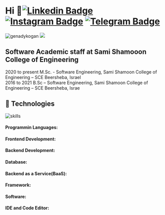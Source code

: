 Hi 👋[![Linkedin Badge](https://img.shields.io/badge/-LinkedIn-0e76a8?style=flat&logo=Linkedin&logoColor=white)](https://www.linkedin.com/in/genady-kogan)
[![Instagram Badge](https://img.shields.io/badge/-Instagram-e4405f?style=flat&logo=Instagram&logoColor=white)](https://www.instagram.com/gennadykogan/)
[![Telegram Badge](https://img.shields.io/badge/-Telegram-2f7220?&style=flat&logo=C&logoColor=green)](https://t.me/+fb1E6DjbJ4E1ZmU0)
=============================
<p align="left"> <img src="https://komarev.com/ghpvc/?username=genadykogan&label=Profile%20views&color=0e75b6&style=for-the-badge&logo=appveyor" alt="genadykogan" /> 
     <a href="https://www.github.com/genadykogan" target="_blank" rel="noreferrer"><img
src="https://img.shields.io/github/followers/genadykogan?logo=github&style=for-the-badge&color=0e75b6&labelColor=4f5454" /></a>
</p>

Software Academic staff at Sami Shamooon College of Engineering
---------------------------------------------------------------

2020 to present M.Sc. - Software Engineering, Sami Shamoon College of Engineering – SCE Beersheba, Israel </br>
2016 to 2021 B.Sc – Software Engineering, Sami Shamoon College of Engineering – SCE Beersheba, Israe </br>



## 🔧 Technologies

![skills](https://skillicons.dev/icons?i=html,css,r,c,cpp,cs,js,ts,nodejs,java,react,mongodb,mysql,py,django,express,github,jenkins,git,bash,powershell,aws,jquery,idea,visualstudio,vscode&theme=light)

#### Programmin Languages: 

<h4 align="left">Frontend Development:</h4>

<h4 align="left">Backend Development:</h4>

<h4 align="left">Database:</h4>

<h4 align="left">Backend as a Service(BaaS):</h4>

<h4 align="left">Framework:</h4>

<h4 align="left">Software:</h4>

<h4 align="left">IDE and Code Editor:</h4>


